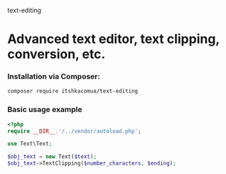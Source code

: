 text-editing

Advanced text editor, text clipping, conversion, etc.
=======

### Installation via Composer:

```bash
composer require itshkacomua/text-editing
```

### Basic usage example
```php
<?php
require __DIR__.'/../vendor/autoload.php';

use Text\Text;

$obj_text = new Text($text);
$obj_text->TextClipping($number_characters, $ending);

